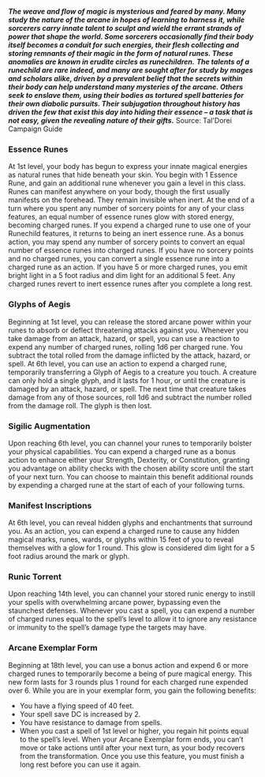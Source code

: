 ***The weave and flow of magic is mysterious and feared by many. Many study the nature of the arcane in hopes of learning to harness it, while sorcerers carry innate talent to sculpt and wield the errant strands of power that shape the world. Some sorcerers occasionally find their body itself becomes a conduit for such energies, their flesh collecting and storing remnants of their magic in the form of natural runes. These anomalies are known in erudite circles as runechildren.***
***The talents of a runechild are rare indeed, and many are sought after for study by mages and scholars alike, driven by a prevalent belief that the secrets within their body can help understand many mysteries of the arcane. Others seek to enslave them, using their bodies as tortured spell batteries for their own diabolic pursuits. Their subjugation throughout history has driven the few that exist this day into hiding their essence – a task that is not easy, given the revealing nature of their gifts.***
Source: Tal'Dorei Campaign Guide
### Essence Runes
At 1st level, your body has begun to express your innate magical energies as natural runes that hide beneath your skin. You begin with 1 Essence Rune, and gain an additional rune whenever you gain a level in this class. Runes can manifest anywhere on your body, though the first usually manifests on the forehead. They remain invisible when inert.
At the end of a turn where you spent any number of sorcery points for any of your class features, an equal number of essence runes glow with stored energy, becoming charged runes. If you expend a charged rune to use one of your Runechild features, it returns to being an inert essence rune.
As a bonus action, you may spend any number of sorcery points to convert an equal number of essence runes into charged runes. If you have no sorcery points and no charged runes, you can convert a single essence rune into a charged rune as an action.
If you have 5 or more charged runes, you emit bright light in a 5 foot radius and dim light for an additional 5 feet. Any charged runes revert to inert essence runes after you complete a long rest.
### Glyphs of Aegis
Beginning at 1st level, you can release the stored arcane power within your runes to absorb or deflect threatening attacks against you. Whenever you take damage from an attack, hazard, or spell, you can use a reaction to expend any number of charged runes, rolling 1d6 per charged rune. You subtract the total rolled from the damage inflicted by the attack, hazard, or spell.
At 6th level, you can use an action to expend a charged rune, temporarily transferring a Glyph of Aegis to a creature you touch. A creature can only hold a single glyph, and it lasts for 1 hour, or until the creature is damaged by an attack, hazard, or spell. The next time that creature takes damage from any of those sources, roll 1d6 and subtract the number rolled from the damage roll. The glyph is then lost.
### Sigilic Augmentation
Upon reaching 6th level, you can channel your runes to temporarily bolster your physical capabilities. You can expend a charged rune as a bonus action to enhance either your Strength, Dexterity, or Constitution, granting you advantage on ability checks with the chosen ability score until the start of your next turn. You can choose to maintain this benefit additional rounds by expending a charged rune at the start of each of your following turns.
### Manifest Inscriptions
At 6th level, you can reveal hidden glyphs and enchantments that surround you. As an action, you can expend a charged rune to cause any hidden magical marks, runes, wards, or glyphs within 15 feet of you to reveal themselves with a glow for 1 round. This glow is considered dim light for a 5 foot radius around the mark or glyph.
### Runic Torrent
Upon reaching 14th level, you can channel your stored runic energy to instill your spells with overwhelming arcane power, bypassing even the staunchest defenses. Whenever you cast a spell, you can expend a number of charged runes equal to the spell’s level to allow it to ignore any resistance or immunity to the spell’s damage type the targets may have.
### Arcane Exemplar Form
Beginning at 18th level, you can use a bonus action and expend 6 or more charged runes to temporarily become a being of pure magical energy. This new form lasts for 3 rounds plus 1 round for each charged rune expended over 6. While you are in your exemplar form, you gain the following benefits:
* You have a flying speed of 40 feet.
* Your spell save DC is increased by 2.
* You have resistance to damage from spells.
* When you cast a spell of 1st level or higher, you regain hit points equal to the spell’s level.
When your Arcane Exemplar form ends, you can’t move or take actions until after your next turn, as your body recovers from the transformation. Once you use this feature, you must finish a long rest before you can use it again.